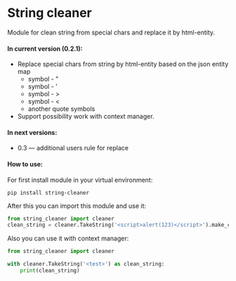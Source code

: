 # String cleaner
Module for clean string from special chars and replace it by html-entity.

#### In current version (0.2.1):
* Replace special chars from string by html-entity based on the json entity map
    * symbol - "
    * symbol - '
    * symbol - >
    * symbol - <
    * another quote symbols
* Support possibility work with context manager.

#### In next versions:
* 0.3 — additional users rule for replace

#### How to use:
For first install module in your virtual environment:
```commandline
pip install string-cleaner
```
After this you can import this module and use it:
```python
from string_cleaner import cleaner
clean_string = cleaner.TakeString('<script>alert(123)</script>').make_clean_string()
```

Also you can use it with context manager:
```python
from string_cleaner import cleaner

with cleaner.TakeString('<test>') as clean_string:
    print(clean_string)
```
